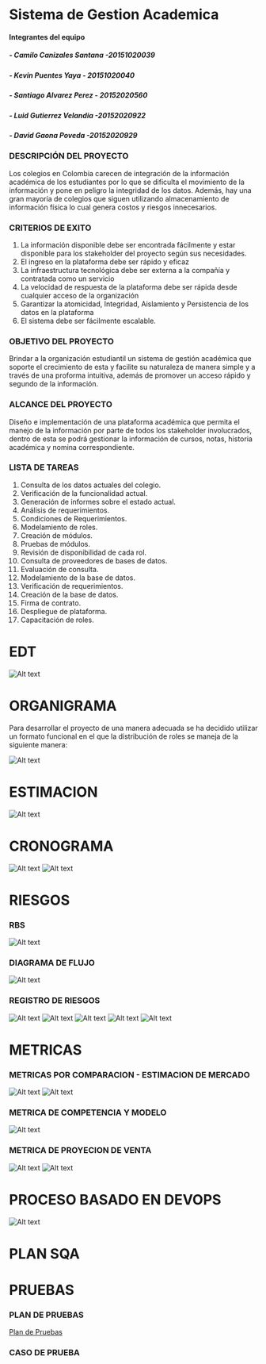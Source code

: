 # Sistema de Gestion Academica


#### Integrantes del equipo
##### - Camilo Canizales Santana -20151020039
##### - Kevin Puentes Yaya - 20151020040
##### - Santiago Alvarez Perez - 20152020560
##### - Luid Gutierrez Velandia -20152020922
##### - David Gaona Poveda -20152020929

### DESCRIPCIÓN DEL PROYECTO


Los colegios en Colombia carecen de integración de la información académica de los estudiantes por lo que se dificulta el movimiento de la información y pone en peligro la integridad de los datos. 
Además, hay una gran mayoría de colegios que siguen utilizando almacenamiento de información física lo cual genera costos y riesgos innecesarios.

### CRITERIOS DE EXITO

1.	La información disponible debe ser encontrada fácilmente y estar disponible para los stakeholder del proyecto según sus necesidades.
2.	El ingreso en la plataforma debe ser rápido y eficaz
3.	La infraestructura tecnológica debe ser externa a la compañía y contratada como un servicio
4.	La velocidad de respuesta de la plataforma debe ser rápida desde cualquier acceso de la organización
5.	Garantizar la atomicidad, Integridad, Aislamiento y Persistencia de los datos en la plataforma
6.	El sistema debe ser fácilmente escalable.

### OBJETIVO DEL PROYECTO

Brindar a la organización estudiantil un sistema de gestión académica que soporte el crecimiento de esta y facilite su naturaleza de manera simple y a través de una proforma intuitiva, además de promover un acceso rápido y segundo de la información.

### ALCANCE DEL PROYECTO 

Diseño e implementación de una plataforma académica que permita el manejo de la información por parte de todos los stakeholder involucrados, dentro de esta se podrá gestionar la información de cursos, notas, historia académica y nomina correspondiente.

### LISTA DE TAREAS

1.	Consulta de los datos actuales del colegio.
2.	Verificación de la funcionalidad actual.
3.	Generación de informes sobre el estado actual.
4.	Análisis de requerimientos.
5.	Condiciones de Requerimientos.
6.	Modelamiento de roles.
7.	Creación de módulos.
8.	Pruebas de módulos.
9.	Revisión de disponibilidad de cada rol.
10.	Consulta de proveedores de bases de datos.
11.	Evaluación de consulta.
12.	Modelamiento de la base de datos.
13.	Verificación de requerimientos. 
14.	Creación de la base de datos.
15.	Firma de contrato.
16.	Despliegue de plataforma. 
17.	Capacitación de roles.

 # EDT
 
![Alt text](https://github.com/GuilleCol/GestionDeSofware/blob/master/EDT.png?raw=true?raw=true "Title")

# ORGANIGRAMA

Para desarrollar el proyecto de una manera adecuada se ha decidido utilizar un formato funcional en el que la distribución de roles se maneja de la siguiente manera:

![Alt text](https://github.com/GuilleCol/GestionDeSofware/blob/master/Formato.png?raw=true?raw=true "Title")

# ESTIMACION

![Alt text](https://github.com/GuilleCol/GestionDeSofware/blob/master/Estimacion.png?raw=true?raw=true "Title")

# CRONOGRAMA

![Alt text](https://github.com/GuilleCol/GestionDeSofware/blob/master/C1.JPG?raw=true?raw=true "Title")
![Alt text](https://github.com/GuilleCol/GestionDeSofware/blob/master/C2.JPG?raw=true?raw=true "Title")

# RIESGOS

### RBS

![Alt text](https://github.com/GuilleCol/GestionDeSofware/blob/master/RBS.png?raw=true?raw=true "Title")

### DIAGRAMA DE FLUJO

![Alt text](https://github.com/GuilleCol/GestionDeSofware/blob/master/DIAGRAMA.png?raw=true?raw=true "Title")

### REGISTRO DE RIESGOS

![Alt text](https://github.com/GuilleCol/GestionDeSofware/blob/master/R1.JPG?raw=true?raw=true "Title")
![Alt text](https://github.com/GuilleCol/GestionDeSofware/blob/master/R2.JPG?raw=true?raw=true "Title")
![Alt text](https://github.com/GuilleCol/GestionDeSofware/blob/master/R3.JPG?raw=true?raw=true "Title")
![Alt text](https://github.com/GuilleCol/GestionDeSofware/blob/master/R4.JPG?raw=true?raw=true "Title")
![Alt text](https://github.com/GuilleCol/GestionDeSofware/blob/master/R5.JPG?raw=true?raw=true "Title")


# METRICAS

### METRICAS POR COMPARACION - ESTIMACION DE MERCADO

![Alt text](https://github.com/GuilleCol/GestionDeSofware/blob/master/mercado.png?raw=true?raw=true "Title")
![Alt text](https://github.com/GuilleCol/GestionDeSofware/blob/master/mercado2.png?raw=true?raw=true "Title")

### METRICA DE COMPETENCIA Y MODELO

![Alt text](https://github.com/GuilleCol/GestionDeSofware/blob/master/Modelo.png?raw=true?raw=true "Title")

### METRICA DE PROYECION DE VENTA

![Alt text](https://github.com/GuilleCol/GestionDeSofware/blob/master/ventas.png?raw=true?raw=true "Title")
![Alt text](https://github.com/GuilleCol/GestionDeSofware/blob/master/ventas2.png?raw=true?raw=true "Title")

# PROCESO BASADO EN DEVOPS

![Alt text](https://github.com/GuilleCol/SGA/blob/master/BPMN%20Sistema%20de%20gesti%C3%B3n%20acad%C3%A9mica.png?raw=true?raw=true "Title")

# PLAN SQA

# PRUEBAS

### PLAN DE PRUEBAS
[Plan de Pruebas](https://github.com/GuilleCol/SGA/blob/master/PLAN%20DE%20PRUEBAS.md)

### CASO DE PRUEBA

